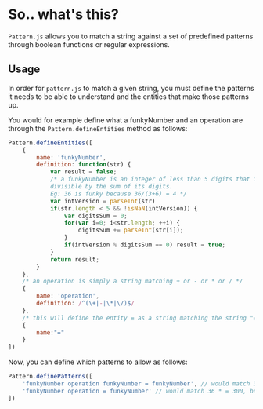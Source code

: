 So.. what's this?
=========
`Pattern.js` allows you to match a string against a set of predefined patterns through boolean functions or regular expressions. 

Usage
-----
In order for `pattern.js` to match a given string, you must define the patterns it needs to be able to understand and the entities that make those patterns up. 

You would for example define what a funkyNumber and an operation are through the `Pattern.defineEntities` method as follows:

```javascript
Pattern.defineEntities([
    {
        name: 'funkyNumber',
        definition: function(str) {
            var result = false;
            /* a funkyNumber is an integer of less than 5 digits that is 
            divisible by the sum of its digits.
            Eg: 36 is funky because 36/(3+6) = 4 */
            var intVersion = parseInt(str)
            if(str.length < 5 && !isNaN(intVersion)) {
                var digitsSum = 0;
                for(var i=0; i<str.length; ++i) {
                    digitsSum += parseInt(str[i]);
                }
                if(intVersion % digitsSum == 0) result = true;
            }
            return result;
        }
    },
    /* an operation is simply a string matching + or - or * or / */
    {
        name: 'operation',
        definition: /^(\+|-|\*|\/)$/
    },
    /* this will define the entity = as a string matching the string "=" */
    {
        name:"="
    }
])
```

Now, you can define which patterns to allow as follows:

```javascript
Pattern.definePatterns([
    'funkyNumber operation funkyNumber = funkyNumber', // would match 36 + 300 = 336
    'funkyNumber operation = funkyNumber' // would match 36 * = 300, but not 36 * = 17
])
```
